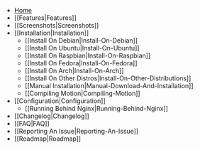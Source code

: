 * [Home](https://github.com/ccrisan/motioneye/wiki)
* [[Features|Features]]
* [[Screenshots|Screenshots]]
* [[Installation|Installation]]
    * [[Install On Debian|Install-On-Debian]]
    * [[Install On Ubuntu|Install-On-Ubuntu]]
    * [[Install On Raspbian|Install-On-Raspbian]]
    * [[Install On Fedora|Install-On-Fedora]]
    * [[Install On Arch|Install-On-Arch]]
    * [[Install On Other Distros|Install-On-Other-Distributions]]
    * [[Manual Installation|Manual-Download-And-Installation]]
    * [[Compiling Motion|Compiling-Motion]]
* [[Configuration|Configuration]]
    * [[Running Behind Nginx|Running-Behind-Nginx]]
* [[Changelog|Changelog]]
* [[FAQ|FAQ]]
* [[Reporting An Issue|Reporting-An-Issue]]
* [[Roadmap|Roadmap]]